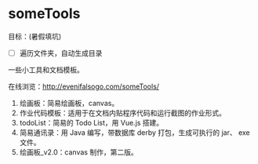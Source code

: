 # someTools
目标：(暑假填坑)

- [ ] 遍历文件夹，自动生成目录



一些小工具和文档模板。

在线浏览：http://evenifalsogo.com/someTools/

1. 绘画板：简易绘画板，canvas。
2. 作业代码模板：适用于在文档内贴程序代码和运行截图的作业形式。
3. todoList：简易的 Todo List，用 Vue.js 搭建。
4. 简易通讯录：用 Java 编写，带数据库 derby 打包，生成可执行的 jar、 exe 文件。
5. 绘画板_v2.0：canvas 制作，第二版。

